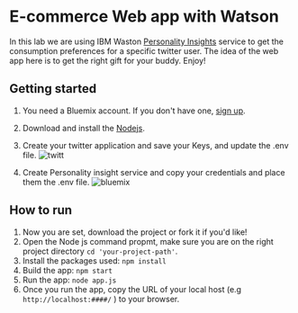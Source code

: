 # E-commerce Web app with Watson

In this lab we are using IBM Waston [Personality Insights][documentation] service to get the consumption preferences for a specific twitter user. The idea of the web app here is to get the right gift for your buddy. Enjoy!

## Getting started

1. You need a Bluemix account. If you don't have one, [sign up][sign_up].

2. Download and install the [Nodejs][Node-js].

3. Create your twitter application and save your Keys, and update the .env file.
![twitt](http://url/twitter.gif)

4. Create Personality insight service and copy your credentials and place them the .env file.
![bluemix](http://url/bluemix.gif)


## How to run

1. Now you are set, download the project or fork it if you'd like!
2. Open the Node js command propmt, make sure you are on the right project directory `cd 'your-project-path'`.
3. Install the packages used: `npm install`
4. Build the app: `npm start`
5. Run the app: `node app.js`
6. Once you run the app, copy the URL of your local host (e.g `http://localhost:####/`  ) to your browser.


[Node-js]:https://nodejs.org/en/download/
[getting_started]: https://console.bluemix.net/docs/services/watson/index.html#about
[documentation]: https://console.bluemix.net/docs/services/personality-insights/getting-started.html
[create_twitter_app]: https://apps.twitter.com/app/new
[sign_up]: https://console.ng.bluemix.net/registration/
